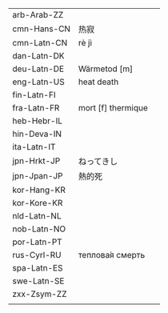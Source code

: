 | | | |
|-|-|-|
| arb-Arab-ZZ |  |  |
| cmn-Hans-CN | 热寂 |  |
| cmn-Latn-CN | rè jì |  |
| dan-Latn-DK |  |  |
| deu-Latn-DE | Wärmetod [m] |  |
| eng-Latn-US | heat death |  |
| fin-Latn-FI |  |  |
| fra-Latn-FR | mort [f] thermique |  |
| heb-Hebr-IL |  |  |
| hin-Deva-IN |  |  |
| ita-Latn-IT |  |  |
| jpn-Hrkt-JP | ねってきし |  |
| jpn-Jpan-JP | 熱的死 |  |
| kor-Hang-KR |  |  |
| kor-Kore-KR |  |  |
| nld-Latn-NL |  |  |
| nob-Latn-NO |  |  |
| por-Latn-PT |  |  |
| rus-Cyrl-RU | теплова́я смерть |  |
| spa-Latn-ES |  |  |
| swe-Latn-SE |  |  |
| zxx-Zsym-ZZ |  |  |
|  |  |  |